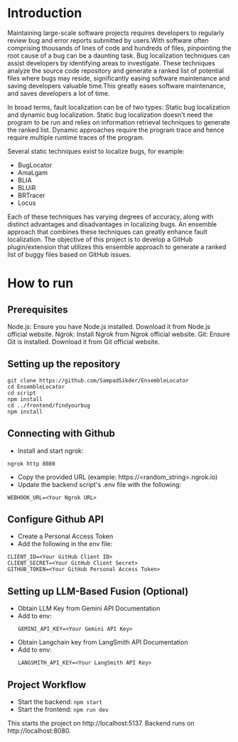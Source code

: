 # Introduction

Maintaining large-scale software projects requires developers to regularly review bug and error reports submitted by users.With software often comprising thousands of lines of code and hundreds of files, pinpointing the root cause of a bug can be a daunting task. Bug localization techniques can assist developers by identifying areas to investigate. These techniques analyze the source code repository and generate a ranked list of potential files where bugs may reside, significantly easing software maintenance and saving developers valuable time.This greatly eases software maintenance, and saves developers a lot of time. 

In broad terms, fault localization can be of two types: Static bug localization and dynamic bug localization. Static bug localization doesn't need the program to be run and relies on information retrieval techniques to generate the ranked list. Dynamic approaches require the program trace and hence require multiple runtime traces of the program. 

Several static techniques exist to localize bugs, for example:

- BugLocator
- AmaLgam
- BLIA
- BLUiR
- BRTracer
- Locus

Each of these techniques has varying degrees of accuracy, along with distinct advantages and disadvantages in localizing bugs. An ensemble approach that combines these techniques can greatly enhance fault localization. The objective of this project is to develop a GitHub plugin/extension that utilizes this ensemble approach to generate a ranked list of buggy files based on GitHub issues.

# How to run
## Prerequisites

Node.js: Ensure you have Node.js installed. Download it from Node.js official website.
Ngrok: Install Ngrok from Ngrok official website.
Git: Ensure Git is installed. Download it from Git official website.

## Setting up the repository
```
git clone https://github.com/SampadSikder/EnsembleLocator 
cd EnsembleLocator
cd script
npm install
cd ../frontend/findyourbug
npm install
```

## Connecting with Github

- Install and start ngrok:
```
ngrok http 8080
```
- Copy the provided URL (example: https://<random_string>.ngrok.io)
- Update the backend script's .env file with the following:
```
WEBHOOK_URL=<Your Ngrok URL>
```

## Configure Github API
- Create a Personal Access Token
- Add the following in the env file:
```
CLIENT_ID=<Your GitHub Client ID>
CLIENT_SECRET=<Your GitHub Client Secret>
GITHUB_TOKEN=<Your GitHub Personal Access Token>
```


## Setting up LLM-Based Fusion (Optional)

- Obtain LLM Key from Gemini API Documentation
- Add to env:
  ```
  GEMINI_API_KEY=<Your Gemini API Key>
  ```
- Obtain Langchain key from LangSmith API Documentation
- Add to env:
  ```
  LANGSMITH_API_KEY=<Your LangSmith API Key>
  ```

## Project Workflow
- Start the backend:
  ```npm start```
- Start the frontend:
  ```npm run dev```

This starts the project on http://localhost:5137. Backend runs on http://localhost:8080.
